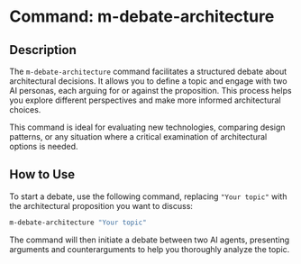 # Command: m-debate-architecture

## Description

The `m-debate-architecture` command facilitates a structured debate about architectural decisions. It allows you to define a topic and engage with two AI personas, each arguing for or against the proposition. This process helps you explore different perspectives and make more informed architectural choices.

This command is ideal for evaluating new technologies, comparing design patterns, or any situation where a critical examination of architectural options is needed.

## How to Use

To start a debate, use the following command, replacing `"Your topic"` with the architectural proposition you want to discuss:

```bash
m-debate-architecture "Your topic"
```

The command will then initiate a debate between two AI agents, presenting arguments and counterarguments to help you thoroughly analyze the topic.

